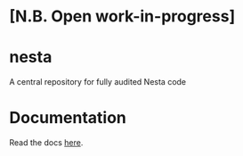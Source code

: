 # [N.B. Open work-in-progress]

# nesta
A central repository for fully audited Nesta code

# Documentation

Read the docs [here](http://nesta.readthedocs.io/en/latest/). 
